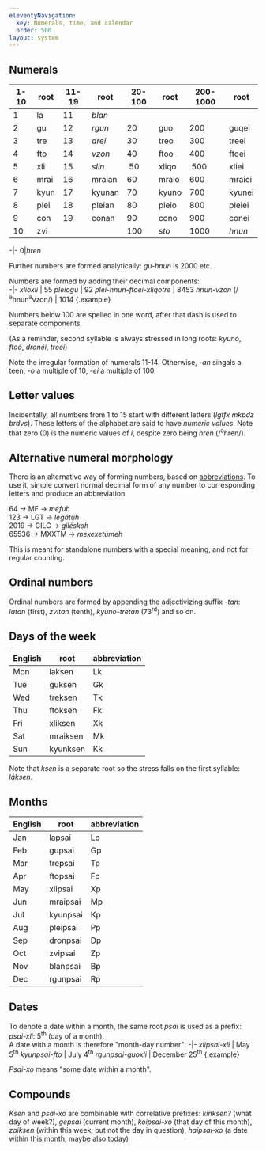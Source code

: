 ```yaml
---
eleventyNavigation:
  key: Numerals, time, and calendar
  order: 500
layout: system
---
```

## Numerals

1-10 | root  |11-19|root   |20-100|root  |200-1000|root
---|---|----|----|--------|------------|-------|----
1	| la     | 11 | *blan* | ||||
2	| gu     | 12 | *rgun* | 20 | guo   | 200 | guqei  
3	| tre    | 13 | *drei* | 30 | treo  | 300 | treei
4	| fto    | 14 | *vzon* | 40 | ftoo  | 400 | ftoei
5	| xli    | 15 | *slin* | 50 | xliqo  | 500 | xliei
6	| mrai   | 16 | mraian | 60 | mraio | 600 | mraiei
7	| kyun   | 17 | kyunan | 70 | kyuno | 700 | kyunei
8	| plei   | 18 | pleian | 80 | pleio | 800 | pleiei
9	| con   | 19 | conan | 90 | cono | 900 | conei
10 | zvi |           || 100 | *sto* | 1000 | *hnun*


-|-
0|*hren*

Further numbers are formed analytically: *gu-hnun* is 2000 etc.  

Numbers are formed by adding their decimal components:  
-|-
*xlioxli* | 55
*pleiogu* | 92
*plei-hnun-ftoei-xliqotre* | 8453
*hnun-vzon* (/<sup>ə</sup>hnun<sup>ə</sup>vzon/) | 1014 {.example}

Numbers below 100 are spelled in one word, after that dash is used to separate components.

(As a reminder, second syllable is always stressed in long roots: *kyunó*, *ftoó*, *dronéi*, *treéi*)

Note the irregular formation of numerals 11-14. Otherwise, *-an* singals a teen, *-o* a
multiple of 10, *-ei* a multiple of 100.

## Letter values

Incidentally, all numbers from 1 to 15 start with different letters (*lgtfx mkpdz brdvs*).
These letters of the alphabet are said to have *numeric values*.  Note that zero (0)
is the numeric values of *i*, despite zero being *hren* (/<sup>ə</sup>hren/).

## Alternative numeral morphology

There is an alternative way of forming numbers, based on [abbreviations](/Abbreviations). To use it, simple convert normal decimal form of any number to corresponding letters and produce an abbreviation.

64 → MF → *méfuh*<br>
123 → LGT → *legátuh*<br>
2019 → GILC → *giléskoh*<br>
65536 → MXXTM → *mexexetúmeh*

This is meant for standalone numbers with a special meaning, and not for regular
counting.


## Ordinal numbers

Ordinal numbers are formed by appending the adjectivizing suffix *-tan*: *latan* (first), *zvitan* (tenth), *kyuno-tretan* (73<sup>rd</sup>) and so on.

## Days of the week

English | root | abbreviation
---|---|---
Mon|laksen	| Lk
Tue|guksen	| Gk
Wed|treksen	|	Tk
Thu|ftoksen	|	Fk
Fri|xliksen	|	Xk
Sat|mraiksen |	Mk
Sun|kyunksen |	Kk

Note that *ksen* is a separate root so the stress falls on the first syllable: *láksen*.

## Months

English | root | abbreviation
---|---|---
Jan | lapsai	| Lp
Feb| gupsai	| Gp
Mar| trepsai	|	Tp
Apr| ftopsai	|	Fp
May| xlipsai	|	Xp
Jun| mraipsai |	Mp
Jul| kyunpsai |	Kp
Aug| pleipsai |	Pp
Sep| dronpsai	|	Dp
Oct| zvipsai	|	Zp
Nov| blanpsai |	Bp
Dec| rgunpsai |	Rp

## Dates

To denote a date within a month, the same root *psai* is used as a prefix: *psai-xli*: 5<sup>th</sup> (day of a month).  
A date with a month is therefore "month-day number":
-|-
*xlipsai-xli* | May 5<sup>th</sup>
*kyunpsai-fto* | July 4<sup>th</sup>
*rgunpsai-guoxli* | December 25<sup>th</sup> {.example}

*Psai-xo* means "some date within a month".

## Compounds

*Ksen* and *psai-xo* are combinable with correlative prefixes: *kinksen?* (what day of week?), *gepsai* (current month), *koipsai-xo* (that day of this month), *zaiksen* (within this week, but not the day in question), *haipsai-xo* (a date within this month, maybe also today)
